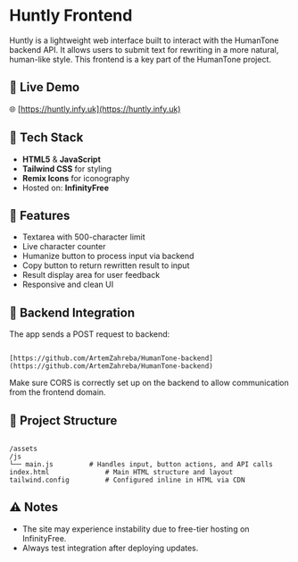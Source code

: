 # Huntly Frontend

Huntly is a lightweight web interface built to interact with the HumanTone backend API. It allows users to submit text for rewriting in a more natural, human-like style. This frontend is a key part of the HumanTone project.

## 🔗 Live Demo

🌐 [https://huntly.infy.uk](https://huntly.infy.uk)

## 🚀 Tech Stack

- **HTML5** & **JavaScript**
- **Tailwind CSS** for styling
- **Remix Icons** for iconography
- Hosted on: **InfinityFree**

## 🎯 Features

- Textarea with 500-character limit
- Live character counter
- Humanize button to process input via backend
- Copy button to return rewritten result to input
- Result display area for user feedback
- Responsive and clean UI

## 🔌 Backend Integration

The app sends a POST request to backend:

```

[https://github.com/ArtemZahreba/HumanTone-backend](https://github.com/ArtemZahreba/HumanTone-backend)

```

Make sure CORS is correctly set up on the backend to allow communication from the frontend domain.

## 📁 Project Structure

```

/assets
/js
└── main.js         # Handles input, button actions, and API calls
index.html              # Main HTML structure and layout
tailwind.config         # Configured inline in HTML via CDN

```

## ⚠️ Notes

- The site may experience instability due to free-tier hosting on InfinityFree.
- Always test integration after deploying updates.

